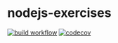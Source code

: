 # nodejs-exercises

[![build workflow](https://github.com/Epita-X2/nodejs-exercises/actions/workflows/build.yml/badge.svg)](https://github.com/Epita-X2/nodejs-exercises/actions)
[![codecov](https://codecov.io/gh/Epita-X2/nodejs-exercises/branch/main/graph/badge.svg)](https://codecov.io/gh/Epita-X2/nodejs-exercises)
